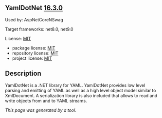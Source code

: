 ﻿YamlDotNet [16.3.0](https://www.nuget.org/packages/YamlDotNet/16.3.0)
--------------------

Used by: AspNetCoreNSwag

Target frameworks: net8.0, net9.0

License: [MIT](../../../../licenses/mit) 

- package license: [MIT](https://licenses.nuget.org/MIT) 
- repository license: [MIT](https://github.com/aaubry/YamlDotNet) 
- project license: [MIT](https://github.com/aaubry/YamlDotNet/wiki) 

Description
-----------
YamlDotNet is a .NET library for YAML. YamlDotNet provides low level parsing and emitting of YAML as well as a high level object model similar to XmlDocument. A serialization library is also included that allows to read and write objects from and to YAML streams.

*This page was generated by a tool.*